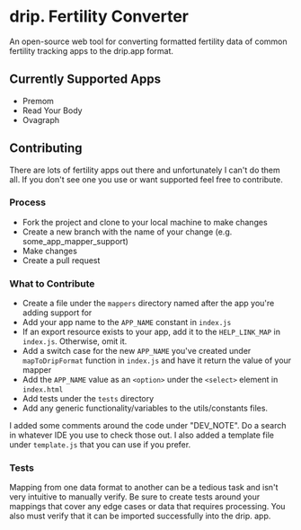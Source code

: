 # drip. Fertility Converter
An open-source web tool for converting formatted fertility data of common fertility tracking apps to the drip.app format.

## Currently Supported Apps
- Premom
- Read Your Body
- Ovagraph

## Contributing

There are lots of fertility apps out there and unfortunately I can't do them all. If you don't see one you use or want supported 
feel free to contribute.

### Process
- Fork the project and clone to your local machine to make changes
- Create a new branch with the name of your change (e.g. some_app_mapper_support)
- Make changes
- Create a pull request

### What to Contribute
- Create a file under the `mappers` directory named after the app you're adding support for
- Add your app name to the `APP_NAME` constant in `index.js`
- If an export resource exists to your app, add it to the `HELP_LINK_MAP` in `index.js`. Otherwise, omit it.
- Add a switch case for the new `APP_NAME` you've created under `mapToDripFormat` function in `index.js` and have it return the value of your mapper
- Add the `APP_NAME` value as an `<option>` under the `<select>` element in `index.html`
- Add tests under the `tests` directory
- Add any generic functionality/variables to the utils/constants files.

I added some comments around the code under "DEV_NOTE". Do a search in whatever IDE you use to check those out.
I also added a template file under `template.js` that you can use if you prefer.

### Tests
Mapping from one data format to another can be a tedious task and isn't very intuitive to manually verify. Be sure to create
tests around your mappings that cover any edge cases or data that requires processing. You also must verify that it can be imported successfully into the drip. app.
